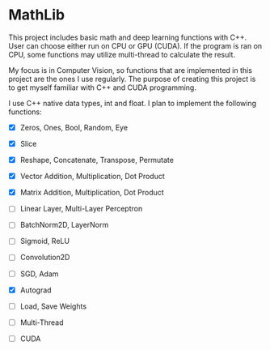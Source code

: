 # MathLib

This project includes basic math and deep learning functions with C++. User can choose either run on CPU or GPU (CUDA). If the program is ran on CPU, some functions may utilize multi-thread to calculate the result.

My focus is in Computer Vision, so functions that are implemented in this project are the ones I use regularly. The purpose of creating this project is to get myself familiar with C++ and CUDA programming.

I use C++ native data types, int and float. I plan to implement the following functions:


- [x] Zeros, Ones, Bool, Random, Eye
- [x] Slice
- [x] Reshape, Concatenate, Transpose, Permutate
- [x] Vector Addition, Multiplication, Dot Product
- [x] Matrix Addition, Multiplication, Dot Product
- [ ] Linear Layer, Multi-Layer Perceptron
- [ ] BatchNorm2D, LayerNorm
- [ ] Sigmoid, ReLU
- [ ] Convolution2D
- [ ] SGD, Adam
- [x] Autograd
- [ ] Load, Save Weights

- [ ] Multi-Thread
- [ ] CUDA

